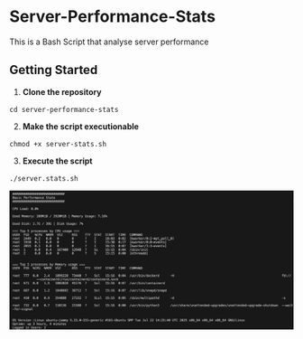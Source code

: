 # Server-Performance-Stats
This is a Bash Script that analyse server performance

## Getting Started 
1. **Clone the repository**
```
cd server-performance-stats
```

2. **Make the script executionable**
```
chmod +x server-stats.sh
```

3. **Execute the script**
```
./server.stats.sh
```
![Server Performance Script](https://github.com/s8korto/Server-Performance-Stats/blob/0f7534d6f6b1dc6f5e000d43318d6fee79c80ca3/server-performance-script.pn.png)
